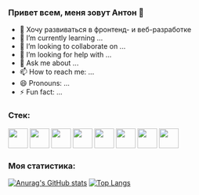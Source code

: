 ### Привет всем, меня зовут Антон 👋

- 🔭 Хочу развиваться в фронтенд- и веб-разработке
- 🌱 I’m currently learning ...
- 👯 I’m looking to collaborate on ...
- 🤔 I’m looking for help with ...
- 💬 Ask me about ...
- 📫 How to reach me: ...
- 😄 Pronouns: ...
- ⚡ Fun fact: ...

### Стек: 
<img src="https://user-images.githubusercontent.com/70974163/111863386-562a0600-896c-11eb-9385-f82bb183cb35.png" height="40" width="40">
<img src="https://user-images.githubusercontent.com/70974163/111863446-b1f48f00-896c-11eb-8ba9-5bdeee3e8532.png" height="40" width="40">
<img src="https://user-images.githubusercontent.com/70974163/111863451-b91b9d00-896c-11eb-96d5-f93ea7b0fe5c.png" height="40" width="40">
<img src="https://user-images.githubusercontent.com/70974163/111863453-c2a50500-896c-11eb-9637-d710c9b7d7bd.png" height="40" width="40">
<img src="https://user-images.githubusercontent.com/70974163/111863458-c89ae600-896c-11eb-8f16-ebfd4aa27c7c.png" height="40" width="40">
<img src="https://user-images.githubusercontent.com/70974163/111863468-d51f3e80-896c-11eb-8700-49e9c198afb4.png" height="40" width="40">
<img src="https://user-images.githubusercontent.com/70974163/111863473-d94b5c00-896c-11eb-8adf-8de7d7081c29.png" height="40" width="40">
<img src="https://user-images.githubusercontent.com/70974163/111863538-46f78800-896d-11eb-81ef-31ecdf0963fc.png" height="40" width="40">

### Моя статистика: 
[![Anurag's GitHub stats](https://github-readme-stats.vercel.app/api?username=anton-sarkisyan&show_icons=true&hide=contribs)](https://github.com/anuraghazra/github-readme-stats)
[![Top Langs](https://github-readme-stats.vercel.app/api/top-langs/?username=anton-sarkisyan&layout=compact)](https://github.com/anuraghazra/github-readme-stats)
